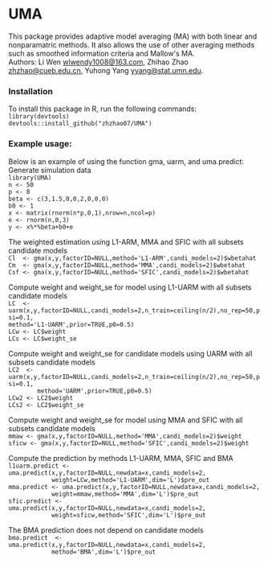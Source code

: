 # UMA
This package provides adaptive model averaging (MA) with both linear and nonparamatric methods. It also allows the use of other averaging methods such as smoothed information criteria and Mallow's MA.   
Authors: Li Wen <wlwendy1008@163.com>, Zhihao Zhao <zhzhao@cueb.edu.cn>, Yuhong Yang <yyang@stat.umn.edu>.  
### Installation
To install this package in R, run the following commands:  
`library(devtools)`  
`devtools::install_github("zhzhao07/UMA")`  

### Example usage:
Below is an example of using the function gma, uarm, and uma.predict:  
Generate simulation data  
`library(UMA)`  
`n <- 50`  
`p <- 8`  
`beta <- c(3,1.5,0,0,2,0,0,0)`  
`b0 <- 1`  
`x <- matrix(rnorm(n*p,0,1),nrow=n,ncol=p)`  
`e <- rnorm(n,0,3)`  
`y <- x%*%beta+b0+e`  


 The weighted estimation using L1-ARM, MMA and SFIC with all subsets candidate models  
`Cl  <- gma(x,y,factorID=NULL,method='L1-ARM',candi_models=2)$wbetahat`  
`Cm  <- gma(x,y,factorID=NULL,method='MMA',candi_models=2)$wbetahat`  
`Csf <- gma(x,y,factorID=NULL,method='SFIC',candi_models=2)$wbetahat`  

 Compute weight and weight_se for model using L1-UARM with all subsets candidate models  
`LC  <- uarm(x,y,factorID=NULL,candi_models=2,n_train=ceiling(n/2),no_rep=50,psi=0.1,`  
`method='L1-UARM',prior=TRUE,p0=0.5)`    
`LCw <- LC$weight`    
`LCs <- LC$weight_se`  

 Compute weight and weight_se for candidate models using UARM with all subsets candidate models  
`LC2  <- uarm(x,y,factorID=NULL,candi_models=2,n_train=ceiling(n/2),no_rep=50,psi=0.1,`  
`        method='UARM',prior=TRUE,p0=0.5)`    
`LCw2 <- LC2$weight`    
`LCs2 <- LC2$weight_se`  

 Compute weight and weight_se for model using MMA and SFIC with all subsets candidate models  
`mmaw <- gma(x,y,factorID=NULL,method='MMA',candi_models=2)$weight`    
`sficw <- gma(x,y,factorID=NULL,method='SFIC',candi_models=2)$weight`  

 Compute the prediction by methods L1-UARM, MMA, SFIC and BMA  
`l1uarm.predict <- uma.predict(x,y,factorID=NULL,newdata=x,candi_models=2,`  
`            weight=LCw,method='L1-UARM',dim='L')$pre_out`    
`mma.predict <- uma.predict(x,y,factorID=NULL,newdata=x,candi_models=2,`  
`            weight=mmaw,method='MMA',dim='L')$pre_out`  
`sfic.predict <- uma.predict(x,y,factorID=NULL,newdata=x,candi_models=2,`  
`            weight=sficw,method='SFIC',dim='L')$pre_out`  

 The BMA prediction does not depend on candidate models  
`bma.predict  <- uma.predict(x,y,factorID=NULL,newdata=x,candi_models=2,`  
`            method='BMA',dim='L')$pre_out`
